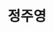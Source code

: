 ---
layout: hubs
key: Q468467
title: 정주영
name: 정주영
description: 현대그룹의 창시자
score: 0.00079870143830757
degree: 10
---